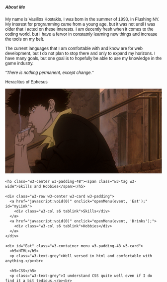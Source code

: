 <html><head><title>A Look Inside.</title>
<meta charset="UTF-8">
<meta name="viewport" content="width=device-width, initial-scale=1">
<link rel="stylesheet" href="https://www.w3schools.com/w3css/4/w3.css">
<link rel="stylesheet" href="https://fonts.googleapis.com/css?family=Inconsolata">
<style>
body, html {
    height: 100%;
    font-family: "Inconsolata", sans-serif;
}
.bgimg {
    background-position: center;
    background-size: reactive;
    background-image: url("w3images/coffelaptop.jpeg");
    min-height: 75%;
}
.menu {
    display: none;
}
</style>
</head><body>

<!-- Links (sit on top) -->


<!-- Header with image -->
<header class="bgimg w3-display-container w3-grayscale-min" id="home">
  <div class="w3-display-bottomleft w3-center w3-padding-large w3-hide-small">

  </div>
  <div class="w3-display-middle w3-center">
    <span class="w3-text-white" style="font-size:90px"><br></span>
  </div>
  <div class="w3-display-bottomright w3-center w3-padding-large">
    <span class="w3-text-white"></span>
  </div>
</header>

<!-- Add a background color and large text to the whole page -->
<div class="w3-sand w3-grayscale w3-large">

<!-- About Container -->
<div class="w3-container" id="about">
  <div class="w3-content" style="max-width:700px">
    <h5 class="w3-center w3-padding-64"><span class="w3-tag w3-wide">About Me</span></h5>
    <p>My name is Vasilios Kostakis, I was born in the summer of 1993, in Flushing NY.  My interest for programming came from a young age, but it was not until I was older that I acted on these interests.  I am decently fresh when it comes to the coding world,  but I have a fervor in constatnly learning new things and increase the tools on my belt.</p>
    <p>The current languages that I am comfortable with and know are for web development, but I do not plan to stop there and only to expand my horizons.  I have many goals, but one goal is to hopefully be able to use my knowledge in the game industry.</p>
    <div class="w3-panel w3-leftbar w3-light-grey">
      <p><i>"There is nothing permanent, except change." </i></p>
      <p>Heraclitus of Ephesus</p>
    </div>
    <img src="w3images/smoking.gif" style="width:100%;max-width:1000px" class="w3-margin-top">
    <p><strong></strong></p>
    <p><strong></strong></p>
  </div>
</div>

<!-- Menu Container -->
<div class="w3-container" id="menu">
  <div class="w3-content" style="max-width:700px">

    <h5 class="w3-center w3-padding-48"><span class="w3-tag w3-wide">Skills and Hobbies</span></h5>

    <div class="w3-row w3-center w3-card w3-padding">
      <a href="javascript:void(0)" onclick="openMenu(event, 'Eat');" id="myLink">
        <div class="w3-col s6 tablink">Skills</div>
      </a>
      <a href="javascript:void(0)" onclick="openMenu(event, 'Drinks');">
        <div class="w3-col s6 tablink">Hobbies</div>
      </a>
    </div>

    <div id="Eat" class="w3-container menu w3-padding-48 w3-card">
      <h5>HTML</h5>
      <p class="w3-text-grey">Well versed in html and comfortable with anything.</p><br>

      <h5>CSS</h5>
      <p class="w3-text-grey">I understand CSS quite well even if I do find it a bit tedious.</p><br>

      <h5>Javascript</h5>
      <p class="w3-text-grey">I am very confident in my ability of javascript, and do enjoy learning new things.</p><br>

      <h5>PHP and Ajax</h5>
      <p class="w3-text-grey">Pursuing to increase my usage of PHP, I only have a basic level of PHP and Ajax.</p><br>

      <h5>jQuery</h5>
      <p class="w3-text-grey">A good foundation because of my usage of javascript.</p>
    </div>

    <div id="Drinks" class="w3-container menu w3-padding-48 w3-card">
      <h5>Gaming</h5>
      <p class="w3-text-grey">Can not deny my favorite and first hobby.  Learning code has only made my perception grow, where once if some anomaly happened in game I would brush it off, but now I question what caused that reaction.</p><br>

      <h5>Networking/Socializing</h5>
      <p class="w3-text-grey">I enjoy meeting new people, especially other programmers.  Everytime I discuss code with someone it's a learning experience.</p><br>

      <h5>Programming</h5>
      <p class="w3-text-grey">Every time I read or write code, I feel as if im doing a puzzle.  I just need to put the right pieces in the right places.</p><br>

      <h5>Sleeping</h5>
      <p class="w3-text-grey">Who doesn't love a good nap.</p><br>

      <h5>Learning</h5>
      <p class="w3-text-grey">Getting the opportunity to learn code has lit a fire where I thought, had burned out, I constantly want to learn new things, be it languages or tips and tricks.</p>
    </div>
    <img src="w3images/racoon.jpeg" style="width:100%;max-width:1000px;margin-top:32px;">
  </div>
</div>

<!-- Contact/Area Container -->
<div class="w3-container" id="where" style="padding-bottom:32px;">
  <div class="w3-content" style="max-width:700px">
    <h5 class="w3-center w3-padding-48"><span class="w3-tag w3-wide">Where to find me.</span></h5>
    <p>I like to tell myself I'm approachable, so please feel free to contact me.</p>
    <img src="w3images/nycanime.png" class="w3-image" style="width:100%">
    <p><span class="w3-tag"></span></p>
    <p><strong></strong></p>
    <form action="mailto:vasilioskostakis93@gmail.com" target="_blank">
      <p><input class="w3-input w3-padding-16 w3-border" type="text" placeholder="Name" required="" name="Name"></p>
      <p></p>
      <p></p>
      <p><input class="w3-input w3-padding-16 w3-border" type="text" placeholder="Message" required="" name="Message"></p>
      <p><button class="w3-button w3-black" type="submit">SEND MESSAGE</button></p>
    </form>
  </div>
</div>

<!-- End page content -->
</div>

<!-- Footer -->
<footer class="w3-center w3-light-grey w3-padding-48 w3-large">

</footer>

<script>
// Tabbed Menu
function openMenu(evt, menuName) {
  var i, x, tablinks;
  x = document.getElementsByClassName("menu");
  for (i = 0; i < x.length; i++) {
     x[i].style.display = "none";
  }
  tablinks = document.getElementsByClassName("tablink");
  for (i = 0; i < x.length; i++) {
     tablinks[i].className = tablinks[i].className.replace(" w3-dark-grey", "");
  }
  document.getElementById(menuName).style.display = "block";
  evt.currentTarget.firstElementChild.className += " w3-dark-grey";
}
document.getElementById("myLink").click();
</script>



</body></html>

